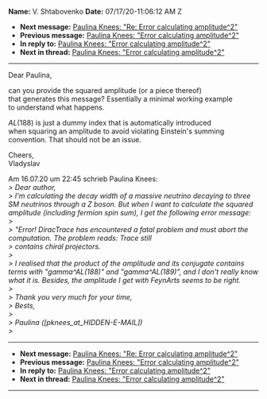 **Name:** V. Shtabovenko
**Date:** 07/17/20-11:06:12 AM Z

  - **Next message:** [Paulina Knees: "Re: Error calculating
    amplitude^2"](1605.html)
  - **Previous message:** [Paulina Knees: "Error calculating
    amplitude^2"](1603.html)
  - **In reply to:** [Paulina Knees: "Error calculating
    amplitude^2"](1603.html)
  - **Next in thread:** [Paulina Knees: "Error calculating
    amplitude^2"](1607.html)

-----

Dear Paulina,  

can you provide the squared amplitude (or a piece thereof)  
that generates this message? Essentially a minimal working example  
to understand what happens.  

$AL($188) is just a dummy index that is automatically introduced  
when squaring an amplitude to avoid violating Einstein's summing  
convention. That should not be an issue.  

Cheers,  
Vladyslav  

Am 16.07.20 um 22:45 schrieb Paulina Knees:  
*\> Dear author,*  
*\> I'm calculating the decay width of a massive neutrino decaying to
three SM neutrinos through a Z boson. But when I want to calculate the
squared amplitude (including fermion spin sum), I get the following
error message:*  
*\>*  
*\> "Error\! DiracTrace has encountered a fatal problem and must abort
the computation. The problem reads: Trace still*  
*\> contains chiral projectors.*  
*\>*  
*\> I realised that the product of the amplitude and its conjugate
contains terms with "gamma^$AL($188)" and "gamma^$AL($189)", and I don't
really know what it is. Besides, the amplitude I get with FeynArts seems
to be right.*  
*\>*  
*\> Thank you very much for your time,*  
*\> Bests,*  
*\>*  
*\> Paulina
([pknees_at_HIDDEN-E-MAIL])*  
*\>*  

-----

  - **Next message:** [Paulina Knees: "Re: Error calculating
    amplitude^2"](1605.html)
  - **Previous message:** [Paulina Knees: "Error calculating
    amplitude^2"](1603.html)
  - **In reply to:** [Paulina Knees: "Error calculating
    amplitude^2"](1603.html)
  - **Next in thread:** [Paulina Knees: "Error calculating
    amplitude^2"](1607.html)

-----

